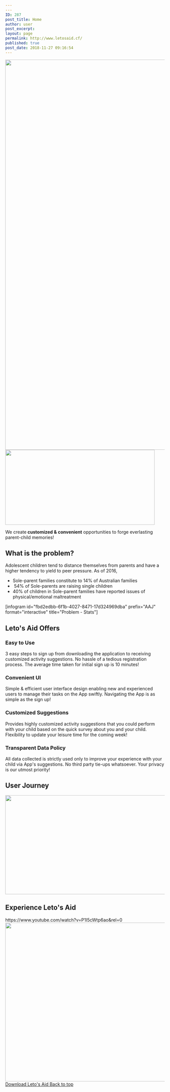 ```yaml
---
---
ID: 287
post_title: Home
author: user
post_excerpt:
layout: page
permalink: http://www.letosaid.cf/
published: true
post_date: 2018-11-27 09:16:54
---
```

<img width="1529" height="1228" src="http://www.letosaid.cf/wp-content/uploads/2019/09/web-no-back.png" alt="" srcset="https://www.letosaid.cf/wp-content/uploads/2019/09/web-no-back.png 1529w, https://www.letosaid.cf/wp-content/uploads/2019/09/web-no-back-300x241.png 300w, https://www.letosaid.cf/wp-content/uploads/2019/09/web-no-back-768x617.png 768w, https://www.letosaid.cf/wp-content/uploads/2019/09/web-no-back-1024x822.png 1024w" sizes="(max-width: 1529px) 100vw, 1529px" />											
										<img width="472" height="236" src="http://www.letosaid.cf/wp-content/uploads/2019/09/SC-NB-1.png" alt="" srcset="https://www.letosaid.cf/wp-content/uploads/2019/09/SC-NB-1.png 472w, https://www.letosaid.cf/wp-content/uploads/2019/09/SC-NB-1-300x150.png 300w" sizes="(max-width: 472px) 100vw, 472px" />											
		<p>We create<b> customized &amp; convenient</b> opportunities to forge everlasting parent-child memories!</p>		
			<h2>What is the problem?</h2>		
		Adolescent children tend to distance themselves from parents and have a higher tendency to yield to peer pressure. As of 2016,<ul><li>Sole-parent families constitute to 14% of Australian families</li><li> 54% of Sole-parents are raising single children</li><li>40% of children in Sole-parent families have reported issues of physical/emotional maltreatment</li></ul>[infogram id="fbd2edbb-6f1b-4027-8471-17d324969dba" prefix="AAJ" format="interactive" title="Problem - Stats"]		
			<h2>Leto's Aid Offers</h2>		
				<h3>
					Easy to Use
				</h3>
								<p>3 easy steps to sign up from downloading the application to receiving customized activity suggestions.  No hassle of a tedious registration process.  The average time taken for initial sign up is 10 minutes!</p>
				<h3>
					Convenient UI
				</h3>
								<p>Simple &amp; efficient user interface design enabling new and experienced users to manage their tasks on the App swiftly.  Navigating the App is as simple as the sign up!</p>
				<h3>
					Customized Suggestions
				</h3>
								<p>Provides highly customized activity suggestions that you could perform with your child based on the quick survey about you and your child.  Flexibility to update your leisure time for the coming week!</p>
				<h3>
					Transparent Data Policy
				</h3>
								<p>All data collected is strictly used only to improve your experience with your child via App's suggestions.  No third party tie-ups whatsoever.  Your privacy is our utmost priority!</p>
			<h2>User Journey</h2>		
										<img width="820" height="312" src="http://www.letosaid.cf/wp-content/uploads/2019/09/Untitled-design.png" alt="" srcset="https://www.letosaid.cf/wp-content/uploads/2019/09/Untitled-design.png 820w, https://www.letosaid.cf/wp-content/uploads/2019/09/Untitled-design-300x114.png 300w, https://www.letosaid.cf/wp-content/uploads/2019/09/Untitled-design-768x292.png 768w" sizes="(max-width: 820px) 100vw, 820px" />											
			<h2>Experience Leto's Aid</h2>		
		https://www.youtube.com/watch?v=P1I5cWtp6ao&#038;rel=0		
										<img width="820" height="500" src="http://www.letosaid.cf/wp-content/uploads/2019/09/Untitled-design-3.png" alt="" srcset="https://www.letosaid.cf/wp-content/uploads/2019/09/Untitled-design-3.png 820w, https://www.letosaid.cf/wp-content/uploads/2019/09/Untitled-design-3-300x183.png 300w, https://www.letosaid.cf/wp-content/uploads/2019/09/Untitled-design-3-768x468.png 768w" sizes="(max-width: 820px) 100vw, 820px" />											
			<a href="http://letosaid.cf/wp-content/uploads/dlm_uploads/2019/09/app-release.apk" role="button">
						Download Leto's Aid 
					</a>
			<a href="#top" role="button">
						Back to top
					</a>